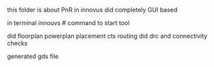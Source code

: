 this folder is about PnR in innovus 
did completely GUI based 

in terminal 
    innouvs # command to start tool

did floorplan powerplan placement cts routing 
did drc and connectivity checks 

generated gds file 
